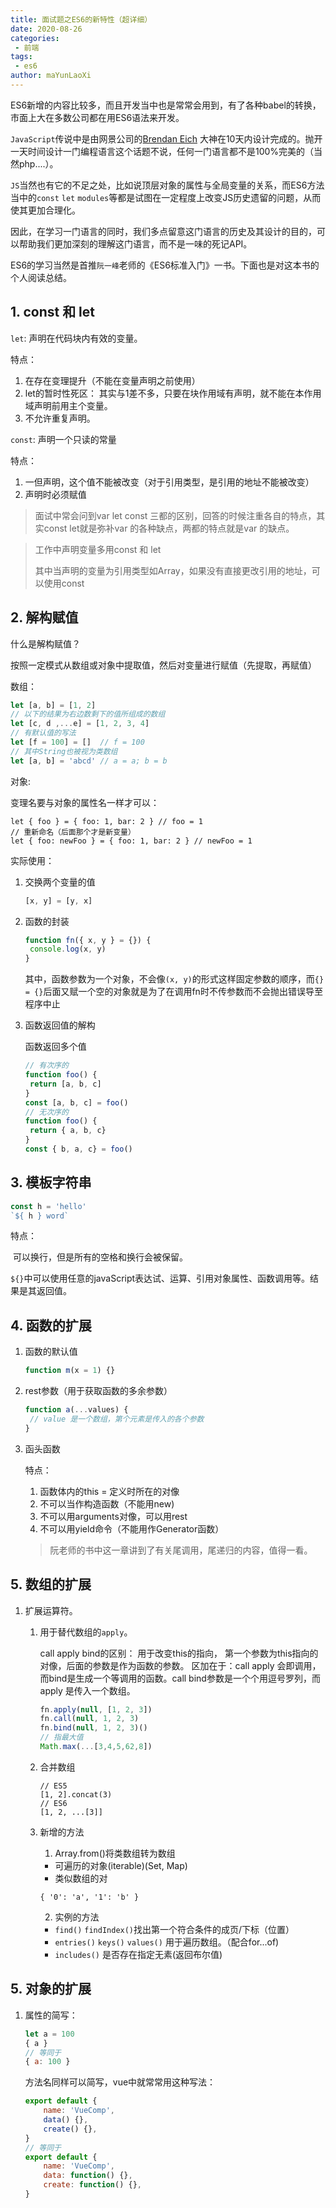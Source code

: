 ```yaml
---
title: 面试题之ES6的新特性（超详细）
date: 2020-08-26
categories:
 - 前端
tags:
 - es6
author: maYunLaoXi
---
```




ES6新增的内容比较多，而且开发当中也是常常会用到，有了各种babel的转换，市面上大在多数公司都在用ES6语法来开发。

`JavaScript`传说中是由网景公司的[Brendan Eich](https://baike.baidu.com/item/BrendanEich) 大神在10天内设计完成的。抛开一天时间设计一门编程语言这个话题不说，任何一门语言都不是100%完美的（当然php....）。

`JS`当然也有它的不足之处，比如说顶层对象的属性与全局变量的关系，而ES6方法当中的`const` `let` `modules`等都是试图在一定程度上改变JS历史遗留的问题，从而使其更加合理化。

因此，在学习一门语言的同时，我们多点留意这门语言的历史及其设计的目的，可以帮助我们更加深刻的理解这门语言，而不是一味的死记API。

ES6的学习当然是首推`阮一峰`老师的《ES6标准入门》一书。下面也是对这本书的个人阅读总结。



## 1. const 和 let

`let`: 声明在代码块内有效的变量。

特点：

1. 在存在变理提升（不能在变量声明之前使用）
2. let的暂时性死区： 其实与1差不多，只要在块作用域有声明，就不能在本作用域声明前用主个变量。
3. 不允许重复声明。

`const`:    声明一个只读的常量

特点：

1. 一但声明，这个值不能被改变（对于引用类型，是引用的地址不能被改变）
2. 声明时必须赋值

> 面试中常会问到var let const 三都的区别，回答的时候注重各自的特点，其实const let就是弥补var 的各种缺点，两都的特点就是var 的缺点。

> 工作中声明变量多用const 和 let
>
> 其中当声明的变量为引用类型如Array，如果没有直接更改引用的地址，可以使用const 



## 2. 解构赋值

什么是解构赋值？ 

按照一定模式从数组或对象中提取值，然后对变量进行赋值（先提取，再赋值）

数组： 

```javascript
let [a, b] = [1, 2]
// 以下的结果为右边数剩下的值所组成的数组
let [c, d ,...e] = [1, 2, 3, 4]
// 有默认值的写法
let [f = 100] = []  // f = 100
// 其中String也被视为类数组
let [a, b] = 'abcd' // a = a; b = b
```

对象: 

变理名要与对象的属性名一样才可以：

```
let { foo } = { foo: 1, bar: 2 } // foo = 1
// 重新命名（后面那个才是新变量）
let { foo: newFoo } = { foo: 1, bar: 2 } // newFoo = 1
```

实际使用： 

1. 交换两个变量的值

   ```javascript
   [x, y] = [y, x]
   ```

2. 函数的封装

   ```javascript
   function fn({ x, y } = {}) {
   	console.log(x, y)
   }
   ```

   其中，函数参数为一个对象，不会像`(x, y)`的形式这样固定参数的顺序，而`{} = {}`后面又赋一个空的对象就是为了在调用fn时不传参数而不会抛出错误导至程序中止

3. 函数返回值的解构

   函数返回多个值

   ```javascript
   // 有次序的
   function foo() {
   	return [a, b, c]
   }
   const [a, b, c] = foo()
   // 无次序的
   function foo() {
   	return { a, b, c}
   }
   const { b, a, c} = foo()
   ```

## 3. 模板字符串

```javascript
const h = 'hello'
`${ h } word`
```

特点：

​	可以换行，但是所有的空格和换行会被保留。

​	`${}`中可以使用任意的javaScript表达试、运算、引用对象属性、函数调用等。结果是其返回值。

## 4. 函数的扩展

1. 函数的默认值

   ```javascript
   function m(x = 1) {}
   ```

2. rest参数（用于获取函数的多余参数）

   ```javascript
   function a(...values) {
   	// value 是一个数组，第个元素是传入的各个参数
   }
   ```

3. 函头函数

   特点： 

   1. 函数体内的this = 定义时所在的对像
   2. 不可以当作构造函数（不能用new)
   3. 不可以用arguments对像，可以用rest
   4. 不可以用yield命令（不能用作Generator函数）

   > 阮老师的书中这一章讲到了有关尾调用，尾递归的内容，值得一看。

## 5. 数组的扩展

1. 扩展运算符。
    1. 用于替代数组的`apply`。

        call apply bind的区别： 
        用于改变this的指向， 第一个参数为this指向的对像，后面的参数是作为函数的参数。
        区加在于：call apply 会即调用，而bind是生成一个等调用的函数。call bind参数是一个个用逗号罗列，而apply 是传入一个数组。
        ```javaScript
        fn.apply(null, [1, 2, 3])
        fn.call(null, 1, 2, 3)
        fn.bind(null, 1, 2, 3)()
        // 指最大值
        Math.max(...[3,4,5,62,8])
        ```
    2. 合并数组
        ```
        // ES5
        [1, 2].concat(3)
        // ES6
        [1, 2, ...[3]]
        ```
        
    3. 新增的方法
        1. Array.from()将类数组转为数组
        * 可遍历的对象(iterable)(Set, Map)
        * 类似数组的对
        ```
        { '0': 'a', '1': 'b' }
        ```
        2. 实例的方法
        * `find()` `findIndex()`找出第一个符合条件的成页/下标（位置）
        * `entries()` `keys()` `values()` 用于遍历数组。（配合for...of)
        * `includes()` 是否存在指定无素(返回布尔值)
## 5. 对象的扩展
1. 属性的简写：
    ```JavaScript
    let a = 100
    { a } 
    // 等同于
    { a: 100 }
    ```
    方法名同样可以简写，vue中就常常用这种写法： 
    ```JavaScript
    export default {
        name: 'VueComp', 
        data() {}, 
        create() {},
    }
    // 等同于
    export default {
        name: 'VueComp',
        data: function() {}, 
        create: function() {},
    }
    ```